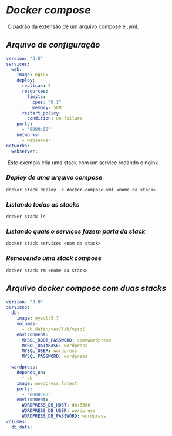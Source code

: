 # ***Docker compose***

​	O padrão da extensão de um arquivo compose é .yml.

## ***Arquivo de configuração***

```yaml
version: "3.8"
services: 
  web:
    image: nginx
    deploy:
      replicas: 5
      resources:
        limits:
          cpus: "0.1"
          memory: 50M
      restart_policy:
        condition: on-failure
    ports: 
      - "8080:80"
    networks: 
      - webserver
networks:
  webserver:
```

​	Este exemplo cria uma stack com um service rodando o nginx

### ***Deploy de uma arquivo compose***

```shell
docker stack deploy -c docker-compose.yml <nome da stack>
```

### ***Listando todas as stacks***

```shell
docker stack ls
```

### ***Listando quais o serviços fazem parta da stack***

```shell
docker stack services <nom da stack>	
```

### ***Removendo uma stack compose***

```shell
docker stack rm <nome da stack>	
```

## ***Arquivo docker compose com duas stacks***

```yaml
version: "3.8"
services: 
  db:
    image: mysql:5.7
    volumes: 
      - db_data:/var/lib/mysql
    environment: 
      MYSQL_ROOT_PASSWORD: somewordpress
      MYSQL_DATABASE: wordpress
      MYSQL_USER: wordpress
      MYSQL_PASSWORD: wordpress

  wordpress:
    depends_on: 
      - db
    image: wordpress:latest
    ports: 
      - "8080:80"
    environment: 
      WORDPRESS_DB_HOST: db:3306
      WORDPRESS_DB_USER: wordpress
      WORDPRESS_DB_PASSWORD: wordpress
volumes:
  db_data:
```

